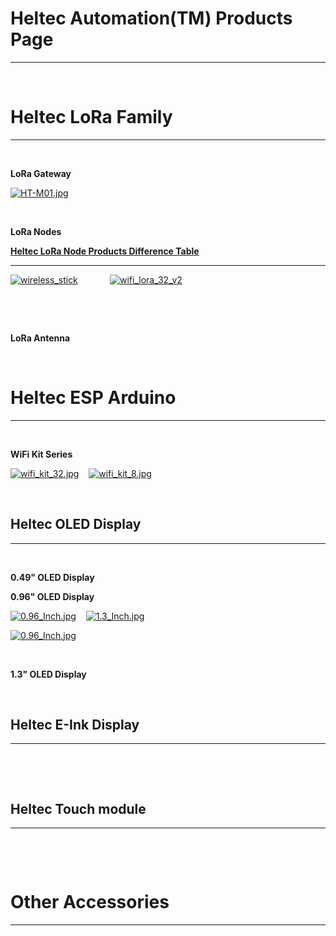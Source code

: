 # Heltec Automation(TM) Products Page

***
&nbsp;

# Heltec LoRa Family
***
&nbsp;

**LoRa Gateway**

[![HT-M01.jpg](http://heltec.cn/img/ht_m01.jpg)](en/products/lora/lora_gateway/ht-m01/ht-m01)

&nbsp;

**LoRa Nodes**

 **[Heltec LoRa Node Products Difference Table](en\products\lora\lora_node\heltec_lora_node_list_eu.md)** 

***

[![wireless_stick](http://heltec.cn/img/wireless_stick_home.jpg)](en/products/lora/lora_node/wireless_stick/wireless_stick)&nbsp;&nbsp;&nbsp; &nbsp;&nbsp;&nbsp;&nbsp;&nbsp;&nbsp;&nbsp;&nbsp;&nbsp;[![wifi_lora_32_v2](http://heltec.cn/img/wifi_lora_32_home.jpg)](en/products/lora/lora_node/wifi_lora_32/wifi_lora_32)

&nbsp;

&nbsp;

**LoRa Antenna**

&nbsp;




# Heltec ESP Arduino
***
&nbsp;

**WiFi Kit Series**

[![wifi_kit_32.jpg](http://heltec.cn/img/wifi_kit_32.jpg)](en/products/display/esp_arduino/wifi_kit_32/wifi_kit_32)&nbsp;&nbsp;&nbsp; [![wifi_kit_8.jpg](http://heltec.cn/img/wifi_kit_8.jpg)](en/products/display/esp_arduino/wifi_kit_8/wifi_kit_8)

&nbsp;

## Heltec OLED Display

***

&nbsp;

**0.49" OLED Display**



**0.96" OLED Display**

[![0.96_Inch.jpg](http://www.heltec.cn/img/0.96ssd1306.jpg)](en/products/display/oled/0.96_Inch/0.96_Inch)&nbsp;&nbsp;&nbsp; [![1.3_Inch.jpg](http://www.heltec.cn/img/1.3sh1106.jpg)](en/products/display/oled/1.3_Inch/1.3_Inch)

[![0.96_Inch.jpg](http://www.heltec.cn/img/1.54spd0301.jpg)](en/products/display/oled/1.54_Inch/1.54_Inch)

&nbsp;

**1.3" OLED Display**

&nbsp;

## Heltec E-Ink Display

***

&nbsp;



&nbsp;

## Heltec Touch module

***

&nbsp;

&nbsp;

# Other Accessories
***
&nbsp;

<!-- GitHub Buttons -->

<script async defer src="https://buttons.github.io/buttons.js"></script>